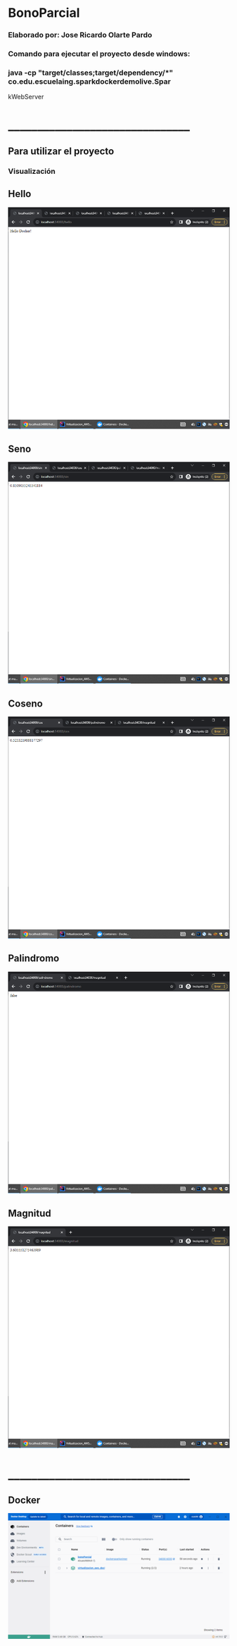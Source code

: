 # BonoParcial
### Elaborado por: Jose Ricardo Olarte Pardo

### Comando para ejecutar el proyecto desde windows: 
###  java -cp "target/classes;target/dependency/*" co.edu.escuelaing.sparkdockerdemolive.Spar
kWebServer
# _______________________________

## Para utilizar el proyecto

### Visualización

## Hello
![](https://github.com/Ricardo-Olarte/BonoParcial/blob/main/images/Screenshot%202023-09-19%20155942.png)

## Seno
![](https://github.com/Ricardo-Olarte/BonoParcial/blob/main/images/Screenshot%202023-09-19%20155959.png)

## Coseno
![](https://github.com/Ricardo-Olarte/BonoParcial/blob/main/images/Screenshot%202023-09-19%20160013.png)

## Palindromo
![](https://github.com/Ricardo-Olarte/BonoParcial/blob/main/images/Screenshot%202023-09-19%20160029.png)

## Magnitud
![](https://github.com/Ricardo-Olarte/BonoParcial/blob/main/images/Screenshot%202023-09-19%20160048.png)

# _______________________________

## Docker
![](https://github.com/Ricardo-Olarte/BonoParcial/blob/main/images/Screenshot%202023-09-19%20160105.png)
